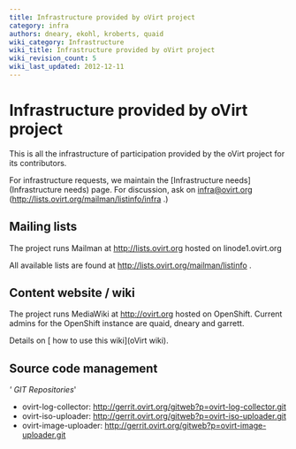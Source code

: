 ```yaml
---
title: Infrastructure provided by oVirt project
category: infra
authors: dneary, ekohl, kroberts, quaid
wiki_category: Infrastructure
wiki_title: Infrastructure provided by oVirt project
wiki_revision_count: 5
wiki_last_updated: 2012-12-11
---
```


# Infrastructure provided by oVirt project

This is all the infrastructure of participation provided by the oVirt project for its contributors.

For infrastructure requests, we maintain the [Infrastructure needs](Infrastructure needs) page. For discussion, ask on infra@ovirt.org (http://lists.ovirt.org/mailman/listinfo/infra .)

## Mailing lists

The project runs Mailman at <http://lists.ovirt.org> hosted on linode1.ovirt.org

All available lists are found at <http://lists.ovirt.org/mailman/listinfo> .

## Content website / wiki

The project runs MediaWiki at <http://ovirt.org> hosted on OpenShift. Current admins for the OpenShift instance are quaid, dneary and garrett.

Details on [ how to use this wiki](oVirt wiki).

## Source code management

*' GIT Repositories*'

*   ovirt-log-collector: [<http://gerrit.ovirt.org/gitweb?p=ovirt-log-collector.git>](http://gerrit.ovirt.org/gitweb?p=ovirt-log-collector.git)
*   ovirt-iso-uploader: [<http://gerrit.ovirt.org/gitweb?p=ovirt-iso-uploader.git>](http://gerrit.ovirt.org/gitweb?p=ovirt-iso-uploader.git)
*   ovirt-image-uploader: [<http://gerrit.ovirt.org/gitweb?p=ovirt-image-uploader.git>](http://gerrit.ovirt.org/gitweb?p=ovirt-image-uploader.git)

